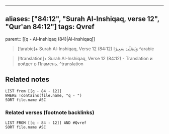 
---
aliases: ["84:12", "Surah Al-Inshiqaq, verse 12", "Qur'an 84:12"]
tags: Qvref
---

parent:: [[q - Al-Inshiqaq (84)|Al-Inshiqaq]]

> [!arabic]+ Surah Al-Inshiqaq, Verse 12 (84:12)
> <span class="quran-arabic">وَيَصْلَىٰ سَعِيرًا</span>
^arabic

> [!translation]+ Surah Al-Inshiqaq, Verse 12 (84:12) - Translation
> и войдет в Пламень.
^translation



## Related notes
```dataview
LIST from [[q - 84 - 12]]
WHERE !contains(file.name, "q - ")
SORT file.name ASC
```

### Related verses (footnote backlinks)
```dataview
LIST FROM [[q - 84 - 12]] AND #Qvref
SORT file.name ASC
```

